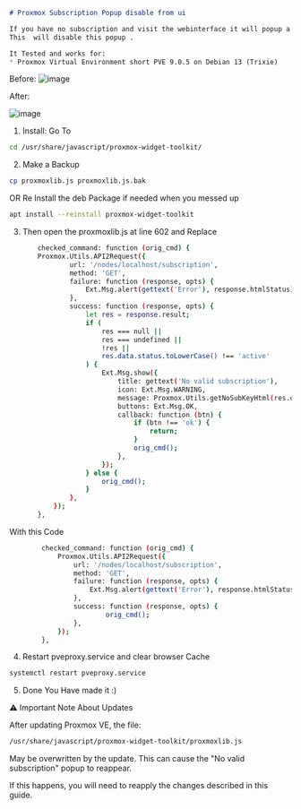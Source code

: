 ```markdown
# Proxmox Subscription Popup disable from ui

If you have no subscription and visit the webinterface it will popup a no-subscription message  and you get warnings .  
This  will disable this popup .

It Tested and works for: 
* Proxmox Virtual Environment short PVE 9.0.5 on Debian 13 (Trixie)

```

Before:
![image](https://i.gyazo.com/b46d2f48ad09ec4abea82351656dbab0.png)

After:

![image](https://i.gyazo.com/d1f290da3173343613bd4b437dc415e2.png)



1. Install:
Go To 
```bash
cd /usr/share/javascript/proxmox-widget-toolkit/
```
2. Make a Backup
```bash
cp proxmoxlib.js proxmoxlib.js.bak
```
 OR Re Install the deb Package if needed when you messed up 
 ```bash
apt install --reinstall proxmox-widget-toolkit
```
3. Then open the proxmoxlib.js at line 602 and Replace 
 ```bash
        checked_command: function (orig_cmd) {
        Proxmox.Utils.API2Request({
                url: '/nodes/localhost/subscription',
                method: 'GET',
                failure: function (response, opts) {
                    Ext.Msg.alert(gettext('Error'), response.htmlStatus);
                },
                success: function (response, opts) {
                    let res = response.result;
                    if (
                        res === null ||
                        res === undefined ||
                        !res ||
                        res.data.status.toLowerCase() !== 'active'
                    ) {
                        Ext.Msg.show({
                            title: gettext('No valid subscription'),
                            icon: Ext.Msg.WARNING,
                            message: Proxmox.Utils.getNoSubKeyHtml(res.data.url),
                            buttons: Ext.Msg.OK,
                            callback: function (btn) {
                                if (btn !== 'ok') {
                                    return;
                                }
                                orig_cmd();
                            },
                        });
                    } else {
                        orig_cmd();
                    }
                },
            });
        },
 ```

With this Code 
```bash
        checked_command: function (orig_cmd) {
            Proxmox.Utils.API2Request({
                url: '/nodes/localhost/subscription',
                method: 'GET',
                failure: function (response, opts) {
                    Ext.Msg.alert(gettext('Error'), response.htmlStatus);
                },
                success: function (response, opts) {
                        orig_cmd();
                },
            });
        },
```


4. Restart pveproxy.service and clear browser Cache
```bash
systemctl restart pveproxy.service
```
5. Done
You Have made it :)


⚠️ Important Note About Updates

After updating Proxmox VE, the file:

```bash
/usr/share/javascript/proxmox-widget-toolkit/proxmoxlib.js
```

May be overwritten by the update. This can cause the "No valid subscription" popup to reappear.

If this happens, you will need to reapply the changes described in this guide. 



